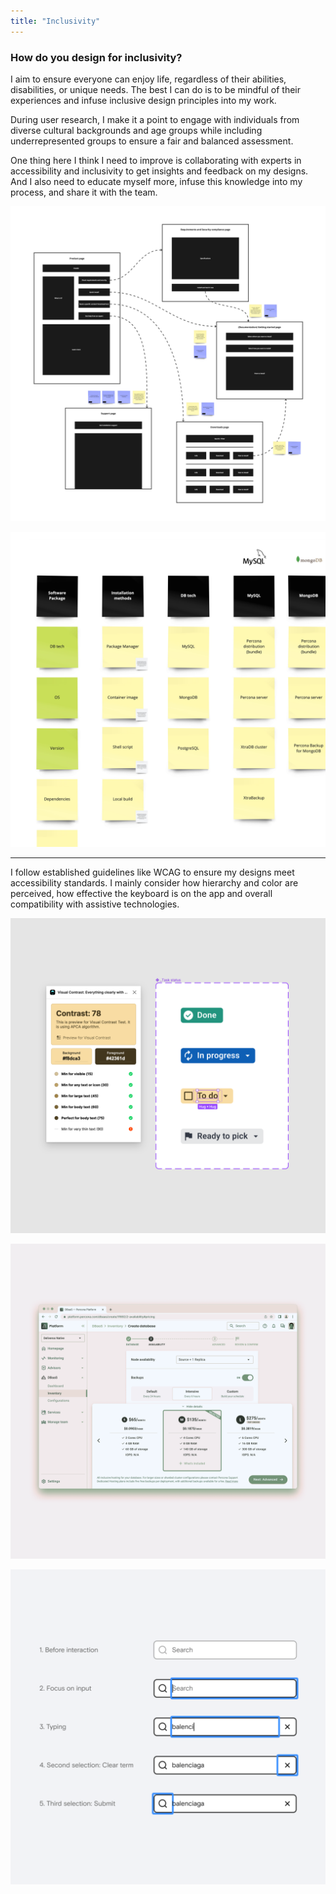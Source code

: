 ```yaml
---
title: "Inclusivity"
---
```

### How do you design for inclusivity?

I aim to ensure everyone can enjoy life, regardless of their abilities, disabilities, or unique needs. The best I can do is to be mindful of their experiences and infuse inclusive design principles into my work.

During user research, I make it a point to engage with individuals from diverse cultural backgrounds and age groups while including underrepresented groups to ensure a fair and balanced assessment.

One thing here I think I need to improve is collaborating with experts in accessibility and inclusivity to get insights and feedback on my designs. And I also need to educate myself more, infuse this knowledge into my process, and share it with the team.

![A diagram depicting the interconnectivity of web pages through arrows showcasing the user flow.](../../assets/whiteboard/diagram-design.png "I often start with diagrams for a more linear experience — it doesn't mean the outcome has to be visually linear.")

![Post-its with concepts organized into a grid to form relationships and logical clusters of information.](../../assets/whiteboard/object-oriented.png "Utilizing an object-oriented approach simplifies the information I'm arranging for users.")

---

I follow established guidelines like WCAG to ensure my designs meet accessibility standards. I mainly consider how hierarchy and color are perceived, how effective the keyboard is on the app and overall compatibility with assistive technologies.

![Color contrast Figma plugin performing a check on the text of a task status component.](../../assets/whiteboard/contrast-check.png "Where possible, I anticipate UI design compatibility with WCAG 3.")

![Web app design framed in a browser, with a color blindness simulation filter on top of it.](../../assets/whiteboard/color-blindness.png "I always run a color blindness simulation on new designs to ensure hierarchy is still decipherable.")

![A list of five stages of focus interaction of a search field component, composed of interactive sub-components highlighted on each stage.](../../assets/whiteboard/keyboard-interaction.png "Documentation of the search field focus sequence for a project where inclusion was essential.")